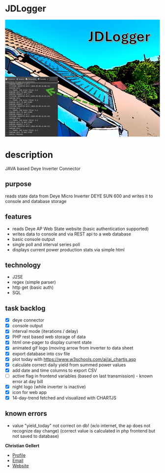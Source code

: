 # JDLogger
![LOGO](html/JDLogger/logo.jpg)

# description 
JAVA based Deye Inverter Connector

## purpose
reads state data from Deye Micro Inverter DEYE SUN 600 and writes it to console and database storage
	
## features
* reads Deye AP Web State website (basic authentication supported)
* writes data to console and via REST api to a web database
* basic console output
* single poll and interval series poll
* displays current power production stats via simple html
	
## technology
* J2SE
* regex (simple parser)
* http get (basic auth)
* SQL

## task backlog
- [x] deye connector
- [x] console output
- [x] interval mode (iterations / delay)
- [x] PHP rest based web storage of data
- [x] html one-pager to display current state
- [x] animated gif logo (moving arrow from inverter to data sheet
- [x] export database into csv file
- [x] plot today with https://www.w3schools.com/ai/ai_chartjs.asp
- [x] calculate correct daily yield from summed power values
- [x] add date and time columns to export CSV
- [ ] active flag in frontend variables (based on last transmission) - known error at day bill
- [x] night logo (while inverter is inactive)
- [x] icon for web app
- [x] 14-day-trend fetched and visualized with CHARTJS

## known errors
- value "yield_today" not correct on db! (w/o internet, the ap does not recognize day change)
(correct value is calculated in php frontend but not saved to database)

**Christian Gellert**

- [Profile](https://github.com/fuerchtegottt "Christian Gellert")
- [Email](mailto:christian.gellert@web.de?subject=Hi% "Hi!")
- [Website](http://www.g3ll3rt.de "Welcome")